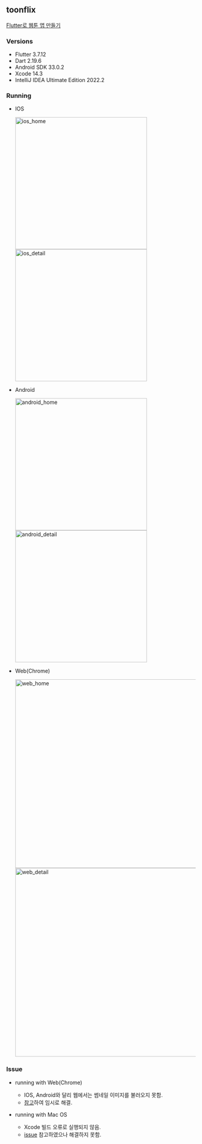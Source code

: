 ## toonflix
[Flutter로 웹툰 앱 만들기](https://nomadcoders.co/flutter-for-beginners)

### Versions
+ Flutter 3.7.12
+ Dart 2.19.6
+ Android SDK 33.0.2
+ Xcode 14.3
+ IntelliJ IDEA Ultimate Edition 2022.2

### Running

+ IOS

    <img src="https://github.com/liv660/toonflix/assets/73643995/4af8b3d2-6c4d-4fd4-95ab-6a9de75a3c6c" width="350" alt="ios_home"><img src="https://github.com/liv660/toonflix/assets/73643995/9e523415-fd93-405f-a617-802b2cc0e06c" width="350" alt="ios_detail">

+ Android

    <img src="https://github.com/liv660/toonflix/assets/73643995/71780eaf-b794-48f4-8345-eb5b81e160a1" width="350" alt="android_home"><img src="https://github.com/liv660/toonflix/assets/73643995/91a86787-1b19-4fd9-aa20-5ba705f2af3f" width="350" alt="android_detail">

+ Web(Chrome)

  <img src="https://github.com/liv660/toonflix/assets/73643995/0f97b6d3-ee28-4fae-8dd5-be7c74ffb00d" width="500" alt="web_home"><img src="https://github.com/liv660/toonflix/assets/73643995/d14c8697-471f-4f5d-a867-bf953369b3df" width="500" alt="web_detail">



### Issue
+ running with Web(Chrome)
  + IOS, Android와 달리 웹에서는 썸네일 이미지를 불러오지 못함.
  + [참고](https://github.com/nomadcoders/toonflix/issues/2)하여 임시로 해결.


+ running with Mac OS
  + Xcode 빌드 오류로 실행되지 않음.
  + [issue](https://github.com/flutter/flutter/issues/124835) 참고하였으나 해결하지 못함.

